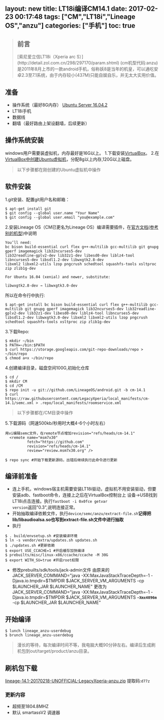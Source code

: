 layout: new
title: LT18i编译CM14.1
date: 2017-02-23 00:17:48
tags: ["CM","LT18i","Lineage OS","anzu"]
categories: ["手机"]
toc: true
---

> <h2 id="intro">前言</h2>[索尼爱立信LT18i（Xperia arc S）](http://detail.zol.com.cn/298/297170/param.shtml) (cm机型代码:anzu)是2011年8月上市的一款android手机，俗称妖8是当年的机皇，可以通吃安卓2.3至7.1系统，由于内存较小(437M)只能自娱自乐，并无太大实用价值。

<!-- more -->

## 准备
- 操作系统（最好8G内存） [Ubuntu Server 16.04.2](https://www.ubuntu.com/download/server)
- LT18i手机
- 数据线
- 翻墙（最好路由上架设翻墙，后续更新）

## 操作系统安装
windows用户需要装虚拟机，内存最好是16G以上。
1.下载安装[VirtualBox](https://www.virtualbox.org/)。
2.在[VirtualBox中创建Ubuntu虚拟机](http://jingyan.baidu.com/article/cdddd41c5eea3153ca00e160.html)，分配8g以上内存,120G以上磁盘。

>以下步骤都在刚创建的Ubuntu虚拟机中操作

## 软件安装
1.git安装、配置git用户名和邮箱：
```
$ apt-get install git
$ git config --global user.name "Your Name" 
$ git config --global user.email "you@example.com"
```

2.安装Lineage OS（CM已更名为Lineage OS）编译需要插件，在[官方文档(参考别的机型)](http://wiki.lineageos.org/thea_build.html)中说明
```
You’ll need:
bc bison build-essential curl flex g++-multilib gcc-multilib git gnupg gperf imagemagick lib32ncurses5-dev
lib32readline-gplv2-dev lib32z1-dev libesd0-dev liblz4-tool libncurses5-dev libsdl1.2-dev libwxgtk2.8-dev
libxml2 libxml2-utils lzop pngcrush schedtool squashfs-tools xsltproc zip zlib1g-dev

For Ubuntu 16.04 (xenial) and newer, substitute:

libwxgtk2.8-dev → libwxgtk3.0-dev
```
所以在命令行中执行:
```
$ apt-get install bc bison build-essential curl flex g++-multilib gcc-multilib git gnupg gperf imagemagick lib32ncurses5-dev lib32readline-gplv2-dev lib32z1-dev libesd0-dev liblz4-tool libncurses5-dev libsdl1.2-dev libwxgtk3.0-dev libxml2 libxml2-utils lzop pngcrush schedtool squashfs-tools xsltproc zip zlib1g-dev
```

3.下载Repo:
```
$ mkdir ~/bin
$ PATH=~/bin:$PATH
$ curl https://storage.googleapis.com/git-repo-downloads/repo > ~/bin/repo
$ chmod a+x ~/bin/repo
```
4.创建编译目录，磁盘空间100G,初始化仓库
```
$ cd /
$ mkdir CM
$ cd /CM
$ repo init -u git://github.com/LineageOS/android.git -b cm-14.1
$ curl https://raw.githubusercontent.com/LegacyXperia/local_manifests/cm-14.1/semc.xml > .repo/local_manifests/roomservice.xml
```
> 以下步骤都在/CM目录中操作

5.下载源码（网速500kb/秒用时大概4-6个小时左右）

```
用vi编辑semc文件，在remote节点增加revision="refs/heads/cm-14.1"
  <remote name="msm7x30"
          fetch="https://github.com"
          revision="refs/heads/cm-14.1"
          review="review.msm7x30.org" />

$ repo sync #开始下载更新源码，出错后继续执行此命令进行更新
```

## 编译前准备
- 连上手机，windows宿主机需要安装LT18i驱动，虚拟机不用安装驱动，但要安装adb、fastboot命令，连接上之后在VirtualBox控制台上 设备->USB找到LT18i点击连接。执行<code>fastboot -i 0x0fce getvar version</code>返回"0.3",说明连接正常。
- 开始抽取编译依赖文件，执行<code>device/semc/anzu/extract-file.sh</code>**记得把lib/libaudioalsa.so也写到extract-file.sh文件中进行抽取**
- 执行
```
$ . build/envsetup.sh #安装编译环境
$ ln -s vendor/extra/updates.sh updates.sh
$ ./updates.sh #更新依赖
$ export USE_CCACHE=1 #开启缓存加快编译
$ prebuilts/misc/linux-x86/ccache/ccache -M 30G
$ export WITH_SU=true #开启root权限
```
- 修改prebuilts/sdk/tools/jack-admin文件
由原来的
JACK_SERVER_COMMAND="java -XX:MaxJavaStackTraceDepth=-1 -Djava.io.tmpdir=$TMPDIR $JACK_SERVER_VM_ARGUMENTS -cp $LAUNCHER_JAR $LAUNCHER_NAME"
更改为
JACK_SERVER_COMMAND="java -XX:MaxJavaStackTraceDepth=-1 -Djava.io.tmpdir=$TMPDIR $JACK_SERVER_VM_ARGUMENTS <code>**-Xmx4096m**</code> -cp $LAUNCHER_JAR $LAUNCHER_NAME"

## 开始编译
```
$ lunch lineage_anzu-userdebug
$ brunch lineage_anzu-userdebug
```
> 漫长的等待，每次编译时间不等，我电脑大概90分钟左右。编译后生成刷机包到out/target/product/anzu目录。

## 刷机包下载
[lineage-14.1-20170218-UNOFFICIAL-LegacyXperia-anzu.zip](http://pan.baidu.com/s/1qXUqCyw) 提取码:`d77z`
### 更新内容
- 超频至1804.8MHZ
- 默认 smartassV2 调速器



